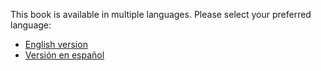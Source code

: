 This book is available in multiple languages. Please select your preferred language:

- [English version](./en/index.html)
- [Versión en español](./es/index.html)